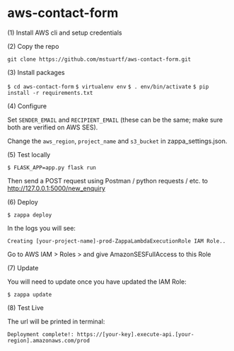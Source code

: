 # aws-contact-form


(1) Install AWS cli and setup credentials

(2) Copy the repo

`git clone https://github.com/mstuartf/aws-contact-form.git`

(3) Install packages

`$ cd aws-contact-form`
`$ virtualenv env`
`$ . env/bin/activate`
`$ pip install -r requirements.txt`

(4) Configure

Set `SENDER_EMAIL` and `RECIPIENT_EMAIL` (these can be the same; make sure both are verified on AWS SES).

Change the `aws_region`, `project_name` and `s3_bucket` in zappa_settings.json.

(5) Test locally

`$ FLASK_APP=app.py flask run`

Then send a POST request using Postman / python requests / etc. to http://127.0.0.1:5000/new_enquiry

(6) Deploy

`$ zappa deploy`

In the logs you will see:

`Creating [your-project-name]-prod-ZappaLambdaExecutionRole IAM Role..`

Go to AWS IAM > Roles > and give AmazonSESFullAccess to this Role

(7) Update

You will need to update once you have updated the IAM Role:

`$ zappa update`

(8) Test Live

The url will be printed in terminal: 

`Deployment complete!: https://[your-key].execute-api.[your-region].amazonaws.com/prod`
